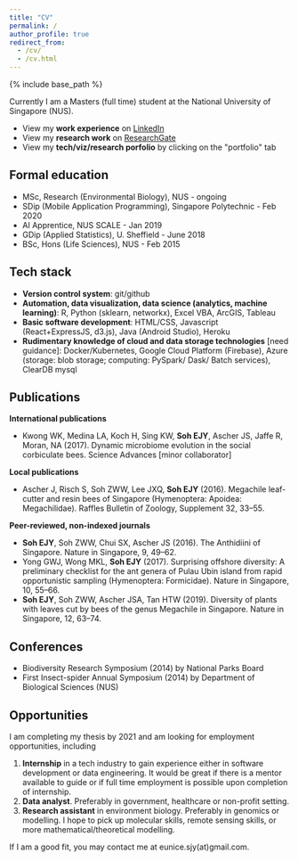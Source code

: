 ```yaml
---
title: "CV"
permalink: /
author_profile: true
redirect_from: 
  - /cv/
  - /cv.html
---
```


{% include base_path %}

Currently I am a Masters (full time) student at the National University of Singapore (NUS).

- View my **work experience** on [LinkedIn](https://www.linkedin.com/in/eunicesoh/)
- View my **research work** on [ResearchGate](https://www.researchgate.net/profile/Eunice_Soh2/research)
- View my **tech/viz/research porfolio** by clicking on the "portfolio" tab

## Formal education

- MSc, Research (Environmental Biology), NUS - ongoing
- SDip (Mobile Application Programming), Singapore Polytechnic - Feb 2020
- AI Apprentice, NUS SCALE - Jan 2019 
- GDip (Applied Statistics), U. Sheffield - June 2018
- BSc, Hons (Life Sciences), NUS - Feb 2015 

## Tech stack

- **Version control system**: git/github
- **Automation, data visualization, data science (analytics, machine learning)**: R, Python (sklearn, networkx), Excel VBA, ArcGIS, Tableau 
- **Basic software development**: HTML/CSS, Javascript (React+ExpressJS, d3.js), Java (Android Studio), Heroku
- **Rudimentary knowledge of cloud and data storage technologies** [need guidance]: Docker/Kubernetes, Google Cloud Platform (Firebase), Azure (storage: blob storage; computing: PySpark/ Dask/ Batch services), ClearDB mysql

## Publications

**International publications**
- Kwong WK, Medina LA, Koch H, Sing KW, **Soh EJY**, Ascher JS, Jaffe R, Moran, NA (2017). Dynamic microbiome evolution in the social corbiculate bees. Science Advances [minor collaborator]

**Local publications**
- Ascher J, Risch S, Soh ZWW, Lee JXQ, **Soh EJY** (2016). Megachile leaf-cutter and resin bees of Singapore (Hymenoptera: Apoidea: Megachilidae). Raffles Bulletin of Zoology, Supplement 32, 33–55. 

**Peer-reviewed, non-indexed journals**
- **Soh EJY**, Soh ZWW, Chui SX, Ascher JS (2016). The Anthidiini of Singapore. Nature in Singapore, 9, 49–62.
- Yong GWJ, Wong MKL, **Soh EJY** (2017). Surprising offshore diversity: A preliminary checklist for the ant genera of Pulau Ubin island from rapid opportunistic sampling (Hymenoptera: Formicidae). Nature in Singapore, 10, 55–66. 
- **Soh EJY**, Soh ZWW, Ascher JSA, Tan HTW (2019). Diversity of plants with leaves cut by bees of the genus Megachile in Singapore. Nature in Singapore, 12, 63–74.

## Conferences

- Biodiversity Research Symposium (2014) by National Parks Board
- First Insect-spider Annual Symposium (2014) by Department of Biological Sciences (NUS)

## Opportunities

I am completing my thesis by 2021 and am looking for employment opportunities, including

1. **Internship** in a tech industry to gain experience either in software development or data engineering. It would be great if there is a mentor available to guide or if full time employment is possible upon completion of internship.
2. **Data analyst**. Preferably in government, healthcare or non-profit setting.
3. **Research assistant** in environment biology. Preferably in genomics or modelling. I hope to pick up molecular skills, remote sensing skills, or more mathematical/theoretical modelling.

If I am a good fit, you may contact me at eunice.sjy(at)gmail.com.

